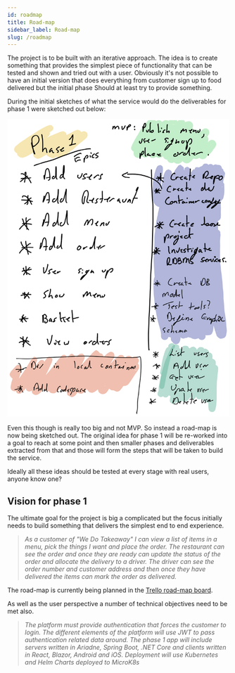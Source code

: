 ```yaml
---
id: roadmap
title: Road-map
sidebar_label: Road-map
slug: /roadmap
---
```


The project is to be built with an iterative approach. The idea is to create something that provides the simplest piece of functionality that can be tested and shown and tried out with a user. Obviously it's not possible to have an initial version that does everything from customer sign up to food delivered but the initial phase Should at least try to provide something.

During the initial sketches of what the service would do the deliverables for phase 1 were sketched out below:

![Phase 1](img/phase1.png)

Even this though is really too big and not MVP. So instead a road-map is now being sketched out. The original idea for phase 1 will be re-worked into a goal to reach at some point and then smaller phases and deliverables extracted from that and those will form the steps that will be taken to build the service.

Ideally all these ideas should be tested at every stage with real users, anyone know one?


## Vision for phase 1

The ultimate goal for the project is big a complicated but the focus initially needs to build something that delivers the simplest end to end experience.

>*As a customer of "We Do Takeaway" I can view a list of items in a menu, pick the things I want and place the order. The restaurant can see the order and once they are ready can update the status of the order and allocate the delivery to a driver. The driver can see the order number and customer address and then once they have delivered the items can mark the order as delivered.*

The road-map is currently being planned in the [Trello road-map board](https://trello.com/b/6d0JT4DX).

As well as the user perspective a number of technical objectives need to be met also.

>*The platform must provide authentication that forces the customer to login. The different elements of the platform will use JWT to pass authentication related data around. The phase 1 app will include servers written in Ariadne, Spring Boot, .NET Core and clients written in React, Blazor, Android and iOS. Deployment will use Kubernetes and Helm Charts deployed to MicroK8s*




